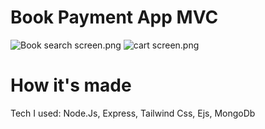 # Book Payment App MVC

![Book search screen.png](<https://media-hosting.imagekit.io/14e70ee1226d4f05/Book%20search%20screen.png?Expires=1838820504&Key-Pair-Id=K2ZIVPTIP2VGHC&Signature=ww4DVh66z2YkRT7rAw0NVRMZmPC3~5Nx3eo9poNXcFqcJt6SLgSF~NmrXNuWqXeCY1HyXD3tq1u~lLEom6eKzGNJeJ-ZfrtXGjJq7iu21vM6svVqT7tPKLZEUb63v5gLnETjHqJ-PvFqFyWDCO6~pK4zrGtsyui-wcYhnEWtyCngjh3LXEJxJMPxZKi6hdW3LIAM9dpC1YUmn-z6czeOHu1jloZ-l0ScnTXQVvWI3gEmFUKloSIw2mBjq-M~5M4Ui5UlYO~e~KdpINQWeMNUsQaI75~~MESgykz9NVs3fc1ScdHSpw9dSCx0j47pP2Z4pLD530mTywvzDqiwac6g4w__>)
![cart screen.png](<https://media-hosting.imagekit.io/13c7d4b52b9641a5/cart%20screen.png?Expires=1838821391&Key-Pair-Id=K2ZIVPTIP2VGHC&Signature=BFsOXMQvIM1dVDVWlm5IbOTNuElN6ZPzOHOf44NtL~bxua3qSshwvr22I-wuDCtUY1s4VU-w3lnmlFinKz18SFvSkfFM7KAcdqOpXbSa4QPT9Pj-az1sYUv5BIvVp6sfJo3jF9JhkCBkuvksQQw9galvNX3mHwg4~4nE~s8emQX2fC2rF5zSBF2dLh6gcY2KtLAp8tY8u1JnKGY6FOB-bWdoFp48tHGdMK2p8yZoxOXqQmAPW62efgT8M522z1WlLZmCefMOrMNzRDPn795MEHxESmk6ERTW5coS06dUw8D5tS-oLAJDvFCCzUMt1f6KPUEb2YRO-py1y4ZJIvDSXA__>)
# How it's made
Tech I used: Node.Js, Express, Tailwind Css, Ejs, MongoDb
